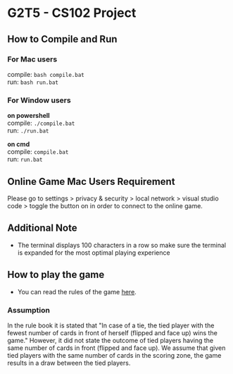 # G2T5 - CS102 Project

## How to Compile and Run
### For Mac users
compile: `bash compile.bat`\
run: `bash run.bat`
### For Window users
**on powershell**\
compile: `./compile.bat`\
run: `./run.bat`

**on cmd**\
compile: `compile.bat`\
run: `run.bat`

## Online Game Mac Users Requirement
Please go to settings > privacy & security > local network > visual studio code > toggle the button on in order to connect to the online game.

## Additional Note
- The terminal displays 100 characters in a row so make sure the terminal is expanded for the most optimal playing experience

## How to play the game
- You can read the rules of the game [here](./rules.md).
### Assumption
In the rule book it is stated that "In case of a tie, the tied player with the fewest number of cards in front of herself (flipped and face up) wins the game." However, it did not state the outcome of tied players having the same number of cards in front (flipped and face up). We assume that given tied players with the same number of cards in the scoring zone, the game results in a draw between the tied players.